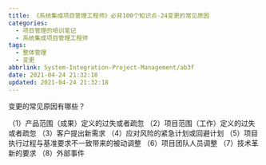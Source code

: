 ```yaml
---
title: 《系统集成项目管理工程师》必背100个知识点-24变更的常见原因
categories:
  - 项目管理的培训笔记
  - 系统集成项目管理工程师
tags:
  - 整体管理
  - 变更
abbrlink: System-Integration-Project-Management/ab3f
date: 2021-04-24 21:32:18
updated: 2021-04-24 21:32:18
---
```


变更的常见原因有哪些？

（1）产品范围（成果）定义的过失或者疏忽
（2）项目范围（工作）定义的过失或者疏忽
（3）客户提出新需求
（4）应对风险的紧急计划或回避计划
（5）项目执行过程与基准要求不一致带来的被动调整
（6）项目团队人员调整
（7）技术革新的要求
（8）外部事件
